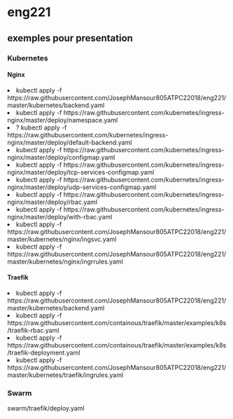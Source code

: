 # eng221 
## exemples pour presentation
### Kubernetes
#### Nginx
<li> kubectl apply -f https://raw.githubusercontent.com/JosephMansour805ATPC22018/eng221/master/kubernetes/backend.yaml
<li> kubectl apply -f  https://raw.githubusercontent.com/kubernetes/ingress-nginx/master/deploy/namespace.yaml
<li>? kubectl apply -f https://raw.githubusercontent.com/kubernetes/ingress-nginx/master/deploy/default-backend.yaml 
<li> kubectl apply -f https://raw.githubusercontent.com/kubernetes/ingress-nginx/master/deploy/configmap.yaml 
<li> kubectl apply -f https://raw.githubusercontent.com/kubernetes/ingress-nginx/master/deploy/tcp-services-configmap.yaml 
<li> kubectl apply -f https://raw.githubusercontent.com/kubernetes/ingress-nginx/master/deploy/udp-services-configmap.yaml 
<li> kubectl apply -f https://raw.githubusercontent.com/kubernetes/ingress-nginx/master/deploy/rbac.yaml 
<li> kubectl apply -f https://raw.githubusercontent.com/kubernetes/ingress-nginx/master/deploy/with-rbac.yaml 
<li> kubectl apply -f https://raw.githubusercontent.com/JosephMansour805ATPC22018/eng221/master/kubernetes/nginx/ingsvc.yaml
<li> kubectl apply -f https://raw.githubusercontent.com/JosephMansour805ATPC22018/eng221/master/kubernetes/nginx/ingrrules.yaml
  
#### Traefik
<li> kubectl apply -f https://raw.githubusercontent.com/JosephMansour805ATPC22018/eng221/master/kubernetes/backend.yaml
<li> kubectl apply -f https://raw.githubusercontent.com/containous/traefik/master/examples/k8s/traefik-rbac.yaml
<li> kubectl apply -f https://raw.githubusercontent.com/containous/traefik/master/examples/k8s/traefik-deployment.yaml
<li> kubectl apply -f https://raw.githubusercontent.com/JosephMansour805ATPC22018/eng221/master/kubernetes/traefik/ingrules.yaml
  
### Swarm
swarm/traefik/deploy.yaml
